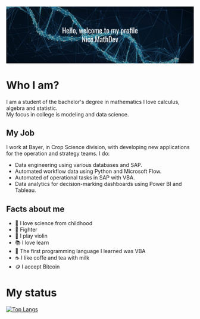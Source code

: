 ![Welcome!](https://github.com/NicoMathDev/NicoMathDev/blob/main/Github%20Cover.png)

# Who I am?
I am a student of the bachelor's degree in mathematics I love calculus, algebra and statistic. <br />
My focus in college is modeling and data science.  <br />

## My Job
I work at Bayer, in Crop Science division, with developing new applications for the operation and strategy teams. I do:
- Data engineering using various databases and SAP.
- Automated workflow data using Python and Microsoft Flow.
- Automated of operational tasks in SAP with VBA.
- Data analytics for decision-marking dashboards using Power BI and Tableau.

## Facts about me
- 🔭 I love science from childhood
- 🥊 Fighter
- 🎻 I play violin
- 📚 I love learn
- 💾 The first programming language I learned was VBA
- ☕ I like coffe and tea with milk
- 🪙 I accept Bitcoin


# My status
[![Top Langs](https://github-readme-stats.vercel.app/api/top-langs/?username=NicoMathDev)](https://github.com/anuraghazra/github-readme-stats)



<!--
**NicoMathDev/NicoMathDev** is a ✨ _special_ ✨ repository because its `README.md` (this file) appears on your GitHub profile.

Here are some ideas to get you started:

- 🔭 I’m currently working on ...
- 🌱 I’m currently learning ...
- 👯 I’m looking to collaborate on ...
- 🤔 I’m looking for help with ...
- 💬 Ask me about ...
- 📫 How to reach me: ...
- 😄 Pronouns: ...
- ⚡ Fun fact: ...
-->
